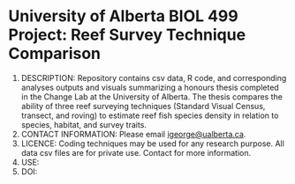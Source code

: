 # University of Alberta BIOL 499 Project: Reef Survey Technique Comparison
1. DESCRIPTION: Repository contains csv data, R code, and corresponding analyses outputs and visuals summarizing a honours thesis completed in the Change Lab at the University of Alberta. The thesis compares the ability of three reef surveying techniques (Standard Visual Census, transect, and roving) to estimate reef fish species density in relation to species, habitat, and survey traits.
2. CONTACT INFORMATION: Please email igeorge@ualberta.ca.
3. LICENCE: Coding techniques may be used for any research purpose. All data csv files are for private use. Contact for more information. 
4. USE: 
5. DOI: 
